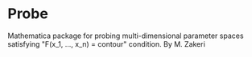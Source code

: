 # Probe
Mathematica package for probing multi-dimensional parameter spaces satisfying "F(x_1, ..., x_n) = contour" condition.
By M. Zakeri
